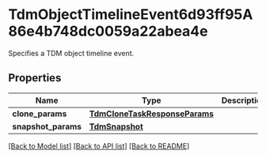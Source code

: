 # TdmObjectTimelineEvent6d93ff95A86e4b748dc0059a22abea4e

Specifies a TDM object timeline event.

## Properties
Name | Type | Description | Notes
------------ | ------------- | ------------- | -------------
**clone_params** | [**TdmCloneTaskResponseParams**](TdmCloneTaskResponseParams.md) |  | [optional] 
**snapshot_params** | [**TdmSnapshot**](TdmSnapshot.md) |  | [optional] 

[[Back to Model list]](../README.md#documentation-for-models) [[Back to API list]](../README.md#documentation-for-api-endpoints) [[Back to README]](../README.md)


